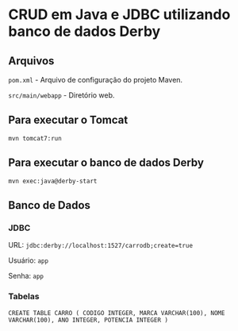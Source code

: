 # CRUD em Java e JDBC utilizando banco de dados Derby

## Arquivos

`pom.xml` - Arquivo de configuração do projeto Maven.

`src/main/webapp` - Diretório web.

## Para executar o Tomcat

`mvn tomcat7:run`

## Para executar o banco de dados Derby

`mvn exec:java@derby-start`

## Banco de Dados

### JDBC

URL: `jdbc:derby://localhost:1527/carrodb;create=true`

Usuário: `app`

Senha: `app`

### Tabelas

`
CREATE TABLE CARRO ( CODIGO INTEGER, MARCA VARCHAR(100), NOME VARCHAR(100), ANO INTEGER, POTENCIA INTEGER )
`